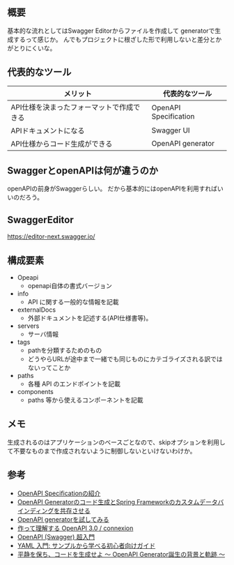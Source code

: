 ## 概要
基本的な流れとしてはSwagger Editorからファイルを作成して
generatorで生成するって感じか。
んでもプロジェクトに根ざした形で利用しないと差分とかがとりにくいな。

## 代表的なツール
| メリット                   | 代表的なツール               |
|------------------------|-----------------------|
| API仕様を決まったフォーマットで作成できる | OpenAPI Specification |
| APIドキュメントになる           | Swagger UI            |
| API仕様からコード生成ができる       | OpenAPI generator     |

## SwaggerとopenAPIは何が違うのか
openAPIの前身がSwaggerらしい。
だから基本的にはopenAPIを利用すればいいのだろう。

## SwaggerEditor
https://editor-next.swagger.io/

## 構成要素
* Opeapi
  * openapi自体の書式バージョン
* info
  * API に関する一般的な情報を記載
* externalDocs
  * 外部ドキュメントを記述する(API仕様書等)。
* servers
  * サーバ情報
* tags
  * pathを分類するためのもの
  * どうやらURLが途中まで一緒でも同じものにカテゴライズされる訳ではないってことか
* paths
  * 各種 API のエンドポイントを記載
* components
  * paths 等から使えるコンポーネントを記載

## メモ
生成されるのはアプリケーションのベースごとなので、skipオプションを利用して不要なものまで作成されないように制御しないといけないわけか。

## 参考
* [OpenAPI Specificationの紹介](https://www.alpha.co.jp/blog/202208_02)
* [OpenAPI Generatorのコード生成とSpring Frameworkのカスタムデータバインディングを共存させる
  ](https://techblog.zozo.com/entry/coexistence-of-openapi-and-spring)
* [OpenAPI generatorを試してみる](https://qiita.com/amuyikam/items/e8a45daae59c68be0fc8)
* [作って理解する OpenAPI 3.0 / connexion](https://qiita.com/halhorn/items/e47673eecc4a01ffb3a0)
* [OpenAPI (Swagger) 超入門](https://qiita.com/teinen_qiita/items/e440ca7b1b52ec918f1b)
* [YAML 入門: サンプルから学べる初心者向けガイド](https://circleci.com/ja/blog/what-is-yaml-a-beginner-s-guide/)
* [平静を保ち、コードを生成せよ 〜 OpenAPI Generator誕生の背景と軌跡 〜](https://speakerdeck.com/akihito_nakano/gunmaweb34)
